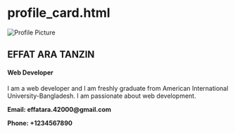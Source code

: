 # profile_card.html
<!DOCTYPE html>
<html lang="en">
<head>
    <meta charset="UTF-8">
    <meta name="viewport" content="width=device-width, initial-scale=1.0">
    <title>Personal Profile Card</title>
    <link rel="stylesheet" href="styles.css">
</head>
<body>
    <div class="profile-card">
        <img src="image.jpg" alt="Profile Picture">
        <h2>EFFAT ARA TANZIN</h2>
        <h4>Web Developer</h4>
        <p>I am a web developer and I am freshly graduate from American International University-Bangladesh. I am passionate about web development.</p>
        <div class="contact-info">
            <b><p>Email: effatara.42000@gmail.com</p></b>
            <p><b>Phone: +1234567890 </b></p>
        </div>
    </div>
</body>
</html>

